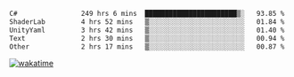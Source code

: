 <!--START_SECTION:waka-->

```txt
C#                249 hrs 6 mins  ███████████████████████▒░   93.85 %
ShaderLab         4 hrs 52 mins   ▒░░░░░░░░░░░░░░░░░░░░░░░░   01.84 %
UnityYaml         3 hrs 42 mins   ▒░░░░░░░░░░░░░░░░░░░░░░░░   01.40 %
Text              2 hrs 30 mins   ▒░░░░░░░░░░░░░░░░░░░░░░░░   00.94 %
Other             2 hrs 17 mins   ▒░░░░░░░░░░░░░░░░░░░░░░░░   00.87 %
```

<!--END_SECTION:waka-->
[![wakatime](https://wakatime.com/badge/user/6c2f442e-41b4-42e3-bc06-d5d8203ad1da.svg)](https://wakatime.com/@6c2f442e-41b4-42e3-bc06-d5d8203ad1da)
